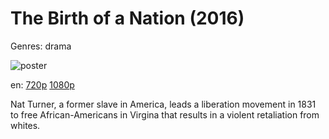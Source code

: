 # The Birth of a Nation (2016)

Genres: drama

![poster](http://image.tmdb.org/t/p/w500/5TV8aL6bAD3Sd337vCtwcA23caF.jpg)

en:
  [720p](magnet:?xt=urn:btih:FC8E06EC99C51D625DDEEF79C19996FAA9E68C19&tr=udp://glotorrents.pw:6969/announce&tr=udp://tracker.opentrackr.org:1337/announce&tr=udp://torrent.gresille.org:80/announce&tr=udp://tracker.openbittorrent.com:80&tr=udp://tracker.coppersurfer.tk:6969&tr=udp://tracker.leechers-paradise.org:6969&tr=udp://p4p.arenabg.ch:1337&tr=udp://tracker.internetwarriors.net:1337)
  [1080p](magnet:?xt=urn:btih:BACE08CDEA53F31A0470D118A1464AC872A81340&tr=udp://glotorrents.pw:6969/announce&tr=udp://tracker.opentrackr.org:1337/announce&tr=udp://torrent.gresille.org:80/announce&tr=udp://tracker.openbittorrent.com:80&tr=udp://tracker.coppersurfer.tk:6969&tr=udp://tracker.leechers-paradise.org:6969&tr=udp://p4p.arenabg.ch:1337&tr=udp://tracker.internetwarriors.net:1337)
  


Nat Turner, a former slave in America, leads a liberation movement in 1831 to free African-Americans in Virgina that results in a violent retaliation from whites.